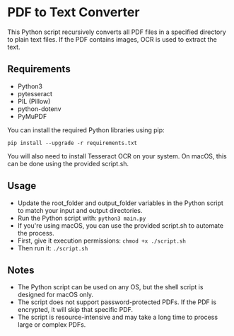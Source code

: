 # PDF to Text Converter

This Python script recursively converts all PDF files in a specified directory to plain text files. If the PDF contains images, OCR is used to extract the text.

## Requirements

- Python3
- pytesseract
- PIL (Pillow)
- python-dotenv
- PyMuPDF

You can install the required Python libraries using pip:

```pip install --upgrade -r requirements.txt```

You will also need to install Tesseract OCR on your system. On macOS, this can be done using the provided script.sh.

## Usage

- Update the root_folder and output_folder variables in the Python script to match your input and output directories.
- Run the Python script with:
```python3 main.py```
- If you're using macOS, you can use the provided script.sh to automate the process.
- First, give it execution permissions:
```chmod +x ./script.sh```
- Then run it:
```./script.sh```

## Notes

- The Python script can be used on any OS, but the shell script is designed for macOS only.
- The script does not support password-protected PDFs. If the PDF is encrypted, it will skip that specific PDF.
- The script is resource-intensive and may take a long time to process large or complex PDFs.